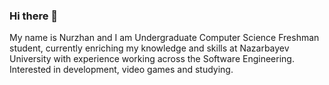 ### Hi there 👋
My name is Nurzhan and I am Undergraduate Computer Science Freshman student, currently enriching my knowledge and skills at Nazarbayev University with experience working across the Software Engineering. Interested in development, video games and studying.


<!--
**Nurzhek/Nurzhek** is a ✨ _special_ ✨ repository because its `README.md` (this file) appears on your GitHub profile.

Here are some ideas to get you started:

- 🔭 I’m currently working on ...
- 🌱 I’m currently learning ...
- 👯 I’m looking to collaborate on ...
- 🤔 I’m looking for help with ...
- 💬 Ask me about ...
- 📫 How to reach me: ...
- 😄 Pronouns: ...
- ⚡ Fun fact: ...
-->
